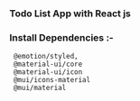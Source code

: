 ### Todo List App with React js 

### Install Dependencies :-
```
 @emotion/styled,
 @material-ui/core
 @material-ui/icon
 @mui/icons-material
 @mui/material
```
